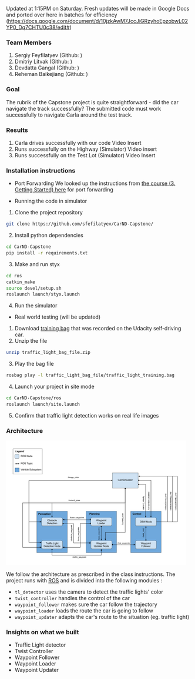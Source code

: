 
Updated at 1:15PM on Saturday.  Fresh updates will be made in Google Docs and ported over here in batches for efficiency (https://docs.google.com/document/d/10jzkAwM7JccJiGRzyhoEpzobwL02YP0_Dq7CHTU0c38/edit#)

### Team Members
1. Sergiy Feyfilatyev (Github: )
2. Dmitriy Litvak (Github: )
3. Devdatta Gangal (Github: )
4. Reheman Baikejiang (Github: )

### Goal
The rubrik of the Capstone project is quite straightforward - did the car navigate the track successfully? The submitted code must work successfully to navigate Carla around the test track.

### Results
1. Carla drives successfully with our code
Video Insert
2. Runs successfully on the Highway (Simulator)
Video insert
3. Runs successfully on the Test Lot (Simulator)
Video Insert



### Installation instructions


* Port Forwarding
We looked up the instructions from [the course (3. Getting Started) here](https://s3-us-west-1.amazonaws.com/udacity-selfdrivingcar/files/Port+Forwarding.pdf) for port forwarding

* Running the code in simulator

1. Clone the project repository
```bash
git clone https://github.com/sfefilatyev/CarND-Capstone/
```

2. Install python dependencies
```bash
cd CarND-Capstone
pip install -r requirements.txt
```
3. Make and run styx
```bash
cd ros
catkin_make
source devel/setup.sh
roslaunch launch/styx.launch
```
4. Run the simulator

* Real world testing (will be updated)
1. Download [training bag](https://s3-us-west-1.amazonaws.com/udacity-selfdrivingcar/traffic_light_bag_file.zip) that was recorded on the Udacity self-driving car.
2. Unzip the file
```bash
unzip traffic_light_bag_file.zip
```
3. Play the bag file
```bash
rosbag play -l traffic_light_bag_file/traffic_light_training.bag
```
4. Launch your project in site mode
```bash
cd CarND-Capstone/ros
roslaunch launch/site.launch
```
5. Confirm that traffic light detection works on real life images

### Architecture

<img src="final-project-ros-graph-v2.png" alt="Architecture" width="490" height="338">

We follow the architecture as prescribed in the class instructions. The project runs with [ROS](http://www.ros.org/) and is divided into the following modules :
 - `tl_detector` uses the camera to detect the traffic lights' color
 - `twist_controller` handles the control of the car
 - `waypoint_follower` makes sure the car follow the trajectory
 - `waypoint_loader` loads the route the car is going to follow
 - `waypoint_updater` adapts the car's route to the situation (eg. traffic light)

### Insights on what we built
* Traffic Light detector
* Twist Controller
* Waypoint Follower
* Waypoint Loader
* Waypoint Updater
